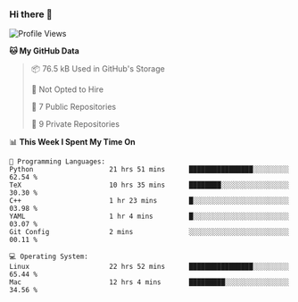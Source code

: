 ### Hi there 👋

<!--
**huayuan4396/huayuan4396** is a ✨ _special_ ✨ repository because its `README.md` (this file) appears on your GitHub profile.

Here are some ideas to get you started:

- 🔭 I’m currently working on ...
- 🌱 I’m currently learning ...
- 👯 I’m looking to collaborate on ...
- 🤔 I’m looking for help with ...
- 💬 Ask me about ...
- 📫 How to reach me: ...
- 😄 Pronouns: ...
- ⚡ Fun fact: ...
-->

<!--START_SECTION:waka-->
![Profile Views](http://img.shields.io/badge/Profile%20Views-18-blue)

**🐱 My GitHub Data** 

> 📦 76.5 kB Used in GitHub's Storage 
 > 
> 🚫 Not Opted to Hire
 > 
> 📜 7 Public Repositories 
 > 
> 🔑 9 Private Repositories 
 > 
📊 **This Week I Spent My Time On** 

```text
💬 Programming Languages: 
Python                   21 hrs 51 mins      ████████████████░░░░░░░░░   62.54 % 
TeX                      10 hrs 35 mins      ████████░░░░░░░░░░░░░░░░░   30.30 % 
C++                      1 hr 23 mins        █░░░░░░░░░░░░░░░░░░░░░░░░   03.98 % 
YAML                     1 hr 4 mins         █░░░░░░░░░░░░░░░░░░░░░░░░   03.07 % 
Git Config               2 mins              ░░░░░░░░░░░░░░░░░░░░░░░░░   00.11 % 

💻 Operating System: 
Linux                    22 hrs 52 mins      ████████████████░░░░░░░░░   65.44 % 
Mac                      12 hrs 4 mins       █████████░░░░░░░░░░░░░░░░   34.56 % 
```


<!--END_SECTION:waka-->
